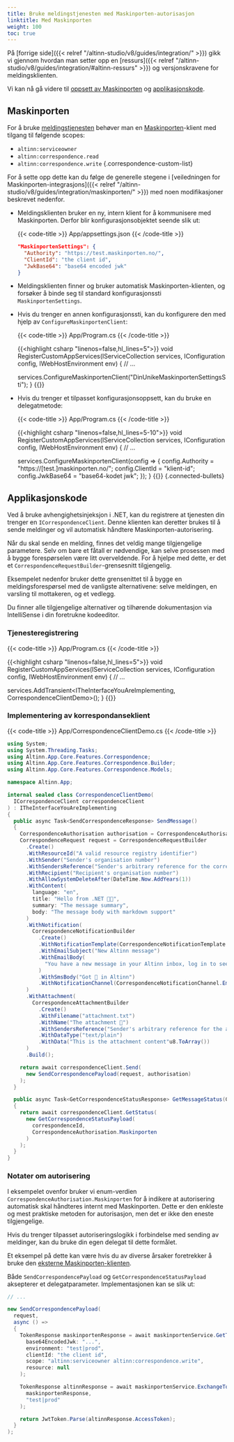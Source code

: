 ```yaml
---
title: Bruke meldingstjenesten med Maskinporten-autorisasjon
linktitle: Med Maskinporten
weight: 100
toc: true
---
```


På [forrige side]({{< relref "/altinn-studio/v8/guides/integration/" >}}) gikk vi gjennom hvordan man setter opp en [ressurs]({{< relref "/altinn-studio/v8/guides/integration/#altinn-ressurs" >}}) og versjonskravene
for meldingsklienten.

Vi kan nå gå videre til [oppsett av Maskinporten](#maskinporten) og [applikasjonskode](#applikasjonskode).

## Maskinporten

For å bruke [meldingstjenesten](/nb/correspondence/) behøver man en [Maskinporten](/nb/authorization/getting-started/authentication/maskinporten/)-klient med tilgang til følgende scopes:

- `altinn:serviceowner`
- `altinn:correspondence.read`
- `altinn:correspondence.write`
{.correspondence-custom-list}

For å sette opp dette kan du følge de generelle stegene i [veiledningen for Maskinporten-integrasjons]({{< relref "/altinn-studio/v8/guides/integration/maskinporten/" >}}) med noen modifikasjoner beskrevet nedenfor.

- Meldingsklienten bruker en ny, intern klient for å kommunisere med Maskinporten. Derfor blir konfigurasjonsobjektet seende slik ut:

  {{< code-title >}}
  App/appsettings.json
  {{< /code-title >}}

  ```json
  "MaskinportenSettings": {
    "Authority": "https://test.maskinporten.no/",
    "ClientId": "the client id",
    "JwkBase64": "base64 encoded jwk"
  }
  ```

- Meldingsklienten finner og bruker automatisk Maskinporten-klienten, og forsøker å binde seg til standard konfigurasjonssti `MaskinportenSettings`.
- Hvis du trenger en annen konfigurasjonssti, kan du konfigurere den med hjelp av `ConfigureMaskinportenClient`:

  {{< code-title >}}
  App/Program.cs
  {{< /code-title >}}

  {{<highlight csharp "linenos=false,hl_lines=5">}}
  void RegisterCustomAppServices(IServiceCollection services, IConfiguration config, IWebHostEnvironment env)
  {
    // ...

    services.ConfigureMaskinportenClient("DinUnikeMaskinportenSettingsSti");
  }
  {{</highlight>}}

- Hvis du trenger et tilpasset konfigurasjonsoppsett, kan du bruke en delegatmetode:

  {{< code-title >}}
  App/Program.cs
  {{< /code-title >}}

  {{<highlight csharp "linenos=false,hl_lines=5-10">}}
  void RegisterCustomAppServices(IServiceCollection services, IConfiguration config, IWebHostEnvironment env)
  {
    // ...

    services.ConfigureMaskinportenClient(config =>
    {
      config.Authority = "https://[test.]maskinporten.no/";
      config.ClientId = "klient-id";
      config.JwkBase64 = "base64-kodet jwk";
    });
  }
  {{</highlight>}}
{.connected-bullets}

## Applikasjonskode

Ved å bruke avhengighetsinjeksjon i .NET, kan du registrere at tjenesten din trenger en `ICorrespondenceClient`.
Denne klienten kan deretter brukes til å sende meldinger og vil automatisk håndtere Maskinporten-autorisering.

Når du skal sende en melding, finnes det veldig mange tilgjengelige parametere. Selv om bare et fåtall er nødvendige,
kan selve prosessen med å bygge forespørselen være litt overveldende. For å hjelpe med dette, er det et `CorrespondenceRequestBuilder`-grensesnitt tilgjengelig.

Eksempelet nedenfor bruker dette grensenittet til å bygge en meldingsforespørsel med de vanligste alternativene:
selve meldingen, en varsling til mottakeren, og et vedlegg.

Du finner alle tilgjengelige alternativer og tilhørende dokumentasjon via IntelliSense i din foretrukne kodeeditor.

### Tjenesteregistrering

{{< code-title >}}
App/Program.cs
{{< /code-title >}}

{{<highlight csharp "linenos=false,hl_lines=5">}}
void RegisterCustomAppServices(IServiceCollection services, IConfiguration config, IWebHostEnvironment env)
{
  // ...

  services.AddTransient<ITheInterfaceYouAreImplementing, CorrespondenceClientDemo>();
}
{{</highlight>}}

### Implementering av korrespondanseklient

{{< code-title >}}
App/CorrespondenceClientDemo.cs
{{< /code-title >}}

```cs
using System;
using System.Threading.Tasks;
using Altinn.App.Core.Features.Correspondence;
using Altinn.App.Core.Features.Correspondence.Builder;
using Altinn.App.Core.Features.Correspondence.Models;

namespace Altinn.App;

internal sealed class CorrespondenceClientDemo(
  ICorrespondenceClient correspondenceClient
) : ITheInterfaceYouAreImplementing
{
  public async Task<SendCorrespondenceResponse> SendMessage()
  {
    CorrespondenceAuthorisation authorisation = CorrespondenceAuthorisation.Maskinporten;
    CorrespondenceRequest request = CorrespondenceRequestBuilder
      .Create()
      .WithResourceId("A valid resource registry identifier")
      .WithSender("Sender's organisation number")
      .WithSendersReference("Sender's arbitrary reference for the correspondence")
      .WithRecipient("Recipient's organisation number")
      .WithAllowSystemDeleteAfter(DateTime.Now.AddYears(1))
      .WithContent(
        language: "en",
        title: "Hello from .NET 👋🏻",
        summary: "The message summary",
        body: "The message body with markdown support"
      )
      .WithNotification(
        CorrespondenceNotificationBuilder
          .Create()
          .WithNotificationTemplate(CorrespondenceNotificationTemplate.CustomMessage)
          .WithEmailSubject("New Altinn message")
          .WithEmailBody(
            "You have a new message in your Altinn inbox, log in to see what's new."
          )
          .WithSmsBody("Got 📨 in Altinn")
          .WithNotificationChannel(CorrespondenceNotificationChannel.EmailPreferred)
      )
      .WithAttachment(
        CorrespondenceAttachmentBuilder
          .Create()
          .WithFilename("attachment.txt")
          .WithName("The attachment 📎")
          .WithSendersReference("Sender's arbitrary reference for the attachment")
          .WithDataType("text/plain")
          .WithData("This is the attachment content"u8.ToArray())
      )
      .Build();

    return await correspondenceClient.Send(
      new SendCorrespondencePayload(request, authorisation)
    );
  }

  public async Task<GetCorrespondenceStatusResponse> GetMessageStatus(Guid correspondenceId)
  {
    return await correspondenceClient.GetStatus(
      new GetCorrespondenceStatusPayload(
        correspondenceId,
        CorrespondenceAuthorisation.Maskinporten
      )
    );
  }
}
```

### Notater om autorisering

I eksempelet ovenfor bruker vi enum-verdien `CorrespondenceAuthorisation.Maskinporten` for å indikere at autorisering automatisk
skal håndteres internt med Maskinporten. Dette er den enkleste og mest praktiske metoden for autorisasjon, men det er ikke den eneste tilgjengelige.

Hvis du trenger tilpasset autoriseringslogikk i forbindelse med sending av meldinger, kan du bruke din egen delegat til dette formålet.

Et eksempel på dette kan være hvis du av diverse årsaker foretrekker å bruke den [eksterne Maskinporten-klienten](https://github.com/Altinn/altinn-apiclient-maskinporten).

Både `SendCorrespondencePayload` og `GetCorrespondenceStatusPayload` aksepterer et delegatparameter. Implementasjonen kan se slik ut:

```cs
// ...

new SendCorrespondencePayload(
  request,
  async () =>
  {
    TokenResponse maskinportenResponse = await maskinportenService.GetToken(
      base64EncodedJwk: "...",
      environment: "test|prod",
      clientId: "the client id",
      scope: "altinn:serviceowner altinn:correspondence.write",
      resource: null
    );

    TokenResponse altinnResponse = await maskinportenService.ExchangeToAltinnToken(
      maskinportenResponse,
      "test|prod"
    );

    return JwtToken.Parse(altinnResponse.AccessToken);
  }
);
```
